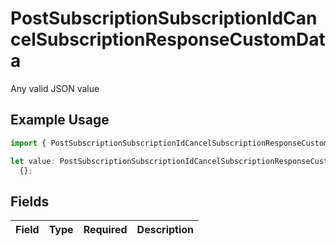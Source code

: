 # PostSubscriptionSubscriptionIdCancelSubscriptionResponseCustomData

Any valid JSON value

## Example Usage

```typescript
import { PostSubscriptionSubscriptionIdCancelSubscriptionResponseCustomData } from "jani-payments/models/operations";

let value: PostSubscriptionSubscriptionIdCancelSubscriptionResponseCustomData =
  {};
```

## Fields

| Field       | Type        | Required    | Description |
| ----------- | ----------- | ----------- | ----------- |